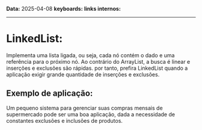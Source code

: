 
**Data:** 2025-04-08
**keyboards:** 
**links internos:** 
___

# LinkedList:

 Implementa uma lista ligada, ou seja, cada nó contém o dado e uma referência para o próximo nó. Ao contrário do ArrayList, a busca é linear e inserções e exclusões são rápidas. por tanto, prefira LinkedList quando a aplicação exigir grande quantidade de inserções e exclusões.

## Exemplo de aplicação:

Um pequeno sistema para gerenciar suas compras mensais de supermercado pode ser uma boa aplicação, dada a necessidade de constantes exclusões e inclusões de produtos.